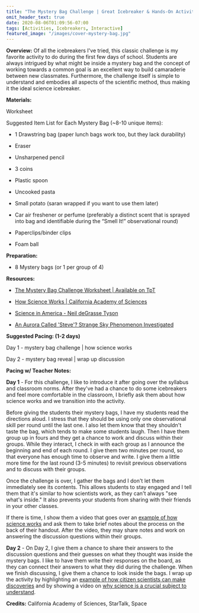 ```yaml
---
title: "The Mystery Bag Challenge | Great Icebreaker & Hands-On Activity"
omit_header_text: true
date: 2020-08-06T01:09:56-07:00
tags: [Activities, Icebreakers, Interactive]
featured_image: "/images/cover-mystery-bag.jpg"
---
```


**Overview:** Of all the icebreakers I've tried, this classic challenge is my favorite activity to do during the first few days of school. Students are always intrigued by what might be inside a mystery bag and the concept of working towards a common goal is an excellent way to build camaraderie between new classmates. Furthermore, the challenge itself is simple to understand and embodies all aspects of the scientific method, thus making it the ideal science icebreaker.

**Materials:**

Worksheet

Suggested Item List for Each Mystery Bag (~8-10 unique items):

- 1 Drawstring bag (paper lunch bags work too, but they lack durability)

- Eraser

- Unsharpened pencil

- 3 coins

- Plastic spoon

- Uncooked pasta

- Small potato (saran wrapped if you want to use them later)

- Car air freshener or perfume (preferably a distinct scent that is sprayed into bag and identifiable during the “Smell It!” observational round)

- Paperclips/binder clips

- Foam ball

**Preparation:**

- 8 Mystery bags (or 1 per group of 4)

**Resources:**

- [The Mystery Bag Challenge Worksheet | Available on TpT](https://www.teacherspayteachers.com/Product/The-Mystery-Bag-Challenge-Great-Icebreaker-Hands-On-Activity-5876738)

- [How Science Works | California Academy of Sciences](https://youtu.be/Jj9iNphbY88)

- [Science in America - Neil deGrasse Tyson](https://youtu.be/8MqTOEospfo)

- [An Aurora Called 'Steve'? Strange Sky Phenomenon Investigated](https://www.space.com/36583-new-aurora-feature-named-steve-investigated.html)

**Suggested Pacing: (1-2 days)**

Day 1 - mystery bag challenge | how science works

Day 2 - mystery bag reveal | wrap up discussion

**Pacing w/ Teacher Notes:**

**Day 1** - For this challenge, I like to introduce it after going over the syllabus and classroom norms. After they've had a chance to do some icebreakers and feel more comfortable in the classroom, I briefly ask them about how science works and we transition into the activity.

Before giving the students their mystery bags, I have my students read the directions aloud. I stress that they should be using only one observational skill per round until the last one. I also let them know that they shouldn't taste the bag, which tends to make some students laugh. Then I have them group up in fours and they get a chance to work and discuss within their groups. While they interact, I check in with each group as I announce the beginning and end of each round. I give them two minutes per round, so that everyone has enough time to observe and write. I give them a little more time for the last round (3-5 minutes) to revisit previous observations and to discuss with their groups.

Once the challenge is over, I gather the bags and I don't let them immediately see its contents. This allows students to stay engaged and I tell them that it's similar to how scientists work, as they can't always "see what's inside." It also prevents your students from sharing with their friends in your other classes.

If there is time, I show them a video that goes over an [example of how science works](https://youtu.be/Jj9iNphbY88) and ask them to take brief notes about the process on the back of their handout. After the video, they may share notes and work on answering the discussion questions within their groups.

**Day 2** - On Day 2, I give them a chance to share their answers to the discussion questions and their guesses on what they thought was inside the mystery bags. I like to have them write their responses on the board, as they can connect their answers to what they did during the challenge. When we finish discussing, I give them a chance to look inside the bags. I wrap up the activity by highlighting an [example of how citizen scientists can make discoveries](https://www.space.com/36583-new-aurora-feature-named-steve-investigated.html) and by showing a video on [why science is a crucial subject to understand](https://youtu.be/8MqTOEospfo).

**Credits:** California Academy of Sciences, StarTalk, Space
